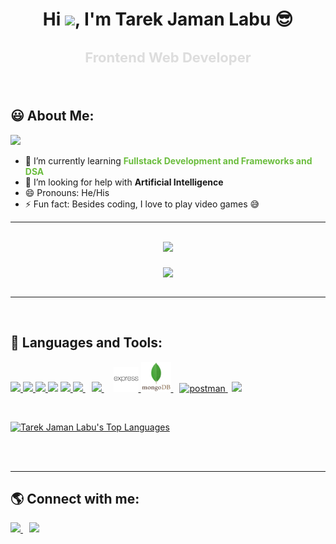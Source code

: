 <h1 align="center">Hi <img src="https://raw.githubusercontent.com/MartinHeinz/MartinHeinz/master/wave.gif" width="30px">, I'm Tarek Jaman Labu 😎</h1>
<h3 align="center" style="font-size: 22px; color: #ddd;">Frontend Web Developer</h3>
<br />

## 😃 About Me:

<img src="https://img.shields.io/github/followers/Labu1011?style=social"> <br />

- 🌱 I’m currently learning <strong style="color:#6bbd3e">Fullstack Development and Frameworks and DSA</strong>
- 🤔 I’m looking for help with <strong>Artificial Intelligence</strong>
- 😄 Pronouns: He/His
- ⚡ Fun fact: Besides coding, I love to play video games 😅
<hr/>
<br />
<div style="display: flex; justify-content: center; margin-bottom: 25px"> <img src="https://github-readme-streak-stats.herokuapp.com?user=Labu1011&hide_border=false">
</div>
<div style="display: flex; justify-content: center">
<img src="https://github-readme-stats.vercel.app/api?username=Labu1011&count_private=true">

</div>

<br />

<hr />
<br />

## 🚀 Languages and Tools:

<p align="left"> 
    <a href="https://www.w3.org/html/" target="_blank"> <img src="https://img.icons8.com/color/48/000000/html-5.png"/> 
    <a href="https://www.w3schools.com/css/" target="_blank"> <img src="https://img.icons8.com/color/48/000000/css3.png"/> </a>  </a> 
    <a href="https://developer.mozilla.org/en-US/docs/Web/JavaScript" target="_blank"> <img src="https://img.icons8.com/color/48/000000/javascript.png"/> </a> 
    <a href="https://reactjs.org/" target="_blank"> <img src="https://img.icons8.com/color/48/000000/react-native.png"/></a> <a href="https://redux.js.org" target="_blank"> <img src="https://img.icons8.com/color/48/000000/redux.png"/> </a> 
    <a href="https://tailwindcss.com" target="_blank"> <img src="https://icons8.com/icon/UpSCHTwpywad/tailwind-css"/> </a>  
     <a style="padding-left:10px;" href="https://nodejs.org" target="_blank"> <img src="https://img.icons8.com/color/48/000000/nodejs.png"/> </a> </a> <a href="https://expressjs.com" target="_blank"> <img src="https://raw.githubusercontent.com/devicons/devicon/master/icons/express/express-original-wordmark.svg" alt="express" width="40" height="40" style="margin-left: 15px"/> </a>
    <a href="https://www.mongodb.com/" target="_blank"> <img src="https://raw.githubusercontent.com/devicons/devicon/master/icons/mongodb/mongodb-original-wordmark.svg" alt="mongodb" width="48" height="48"/> </a> 
    <a href="https://postman.com" target="_blank"> <img src="https://www.vectorlogo.zone/logos/getpostman/getpostman-icon.svg" alt="postman" width="45" height="45" style="margin-left: 10px"/> </a>   
    <a href="https://git-scm.com/" target="_blank"> <img src="https://img.icons8.com/color/48/000000/git.png" style="margin-left: 6px"/> </a> 
   
    
    
</p>
<br />

<a href="https://github.com/Labu1011"><img alt="Tarek Jaman Labu's Top Languages" src="https://github-readme-stats.vercel.app/api/top-langs/?username=Labu1011&langs_count=8&count_private=true&layout=compact&theme=default &hide_border=true&bg_color=fff" /></a>

<br /><br />

<hr />

## 🌎 Connect with me:

<a href="https://www.facebook.com/tarekjaman.labu/" style="margin-right: 10px" target="_blank">
<img src="https://img.shields.io/badge/Facebook-1877F2?style=for-the-badge&logo=facebook&logoColor=white">
</a>

<a href="https://www.linkedin.com/in/tarek-jaman-labu-b710891b1/" style="margin-right: 10px" target="_blank">
<img src="https://img.shields.io/badge/LinkedIn-0077B5?style=for-the-badge&logo=linkedin&logoColor=white">
</a>
